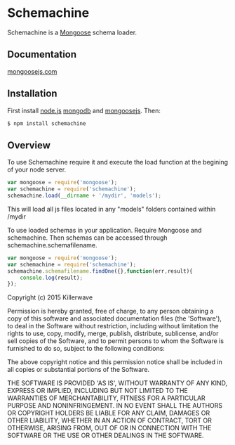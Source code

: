 # Schemachine

Schemachine is a [Mongoose](http://mongoosejs.com/) schema loader.


## Documentation

[mongoosejs.com](http://mongoosejs.com/)


## Installation

First install [node.js](http://nodejs.org/) [mongodb](http://www.mongodb.org/downloads) and [mongoosejs](http://mongoosejs.com/). Then:

```sh
$ npm install schemachine
```

## Overview

To use Schemachine require it and execute the load function at the begining of your node server.

```js
var mongoose = require('mongoose');
var schemachine = require('schemachine');
schemachine.load(__dirname + '/mydir', 'models');
```

This will load all js files located in any "models" folders contained within /mydir

To use loaded schemas in your application. Require Mongoose and schemachine.
Then schemas can be accessed through schemachine.schemafilename.

```js
var mongoose = require('mongoose');
var schemachine = require('schemachine');
schemachine.schemafilename.findOne({},function(err,result){
    console.log(result);
});
```


Copyright (c) 2015 Killerwave

Permission is hereby granted, free of charge, to any person obtaining
a copy of this software and associated documentation files (the
'Software'), to deal in the Software without restriction, including
without limitation the rights to use, copy, modify, merge, publish,
distribute, sublicense, and/or sell copies of the Software, and to
permit persons to whom the Software is furnished to do so, subject to
the following conditions:

The above copyright notice and this permission notice shall be
included in all copies or substantial portions of the Software.

THE SOFTWARE IS PROVIDED 'AS IS', WITHOUT WARRANTY OF ANY KIND,
EXPRESS OR IMPLIED, INCLUDING BUT NOT LIMITED TO THE WARRANTIES OF
MERCHANTABILITY, FITNESS FOR A PARTICULAR PURPOSE AND NONINFRINGEMENT.
IN NO EVENT SHALL THE AUTHORS OR COPYRIGHT HOLDERS BE LIABLE FOR ANY
CLAIM, DAMAGES OR OTHER LIABILITY, WHETHER IN AN ACTION OF CONTRACT,
TORT OR OTHERWISE, ARISING FROM, OUT OF OR IN CONNECTION WITH THE
SOFTWARE OR THE USE OR OTHER DEALINGS IN THE SOFTWARE.
